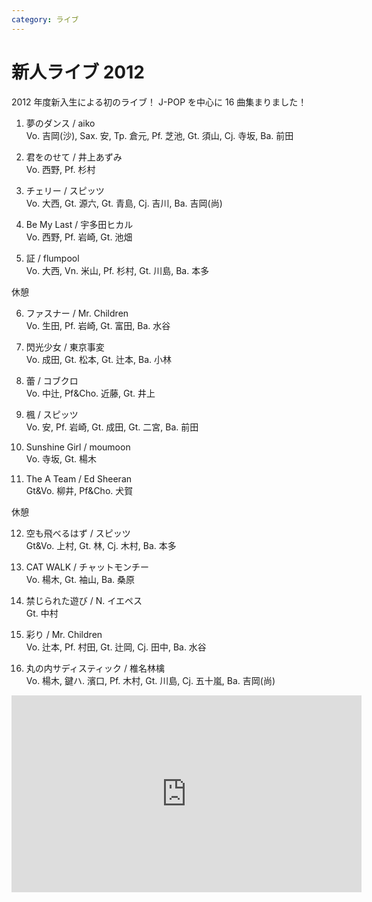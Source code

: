 ```yaml
---
category: ライブ
---
```


# 新人ライブ 2012

2012 年度新入生による初のライブ！
J-POP を中心に 16 曲集まりました！<br />

1. 夢のダンス / aiko<br />Vo. 吉岡(沙), Sax. 安, Tp. 倉元, Pf. 芝池, Gt. 須山, Cj. 寺坂, Ba. 前田

1. 君をのせて / 井上あずみ<br />Vo. 西野, Pf. 杉村

1. チェリー / スピッツ<br />Vo. 大西, Gt. 源六, Gt. 青島, Cj. 吉川, Ba. 吉岡(尚)

1. Be My Last / 宇多田ヒカル<br />Vo. 西野, Pf. 岩崎, Gt. 池畑

1. 証 / flumpool<br />Vo. 大西, Vn. 米山, Pf. 杉村, Gt. 川島, Ba. 本多

休憩

6. ファスナー / Mr. Children<br />Vo. 生田, Pf. 岩崎, Gt. 富田, Ba. 水谷

7. 閃光少女 / 東京事変<br />Vo. 成田, Gt. 松本, Gt. 辻本, Ba. 小林

8. 蕾 / コブクロ<br />Vo. 中辻, Pf&Cho. 近藤, Gt. 井上

9. 楓 / スピッツ<br />Vo. 安, Pf. 岩崎, Gt. 成田, Gt. 二宮, Ba. 前田

10. Sunshine Girl / moumoon<br />Vo. 寺坂, Gt. 楊木

11. The A Team / Ed Sheeran<br />Gt&Vo. 柳井, Pf&Cho. 犬賀

休憩

12. 空も飛べるはず / スピッツ<br />Gt&Vo. 上村, Gt. 林, Cj. 木村, Ba. 本多

13. CAT WALK / チャットモンチー<br />Vo. 楊木, Gt. 袖山, Ba. 桑原

14. 禁じられた遊び / N. イエペス<br />Gt. 中村

15. 彩り / Mr. Children<br />Vo. 辻本, Pf. 村田, Gt. 辻岡, Cj. 田中, Ba. 水谷

16. 丸の内サディスティック / 椎名林檎<br />Vo. 楊木, 鍵ハ. 濱口, Pf. 木村, Gt. 川島, Cj. 五十嵐, Ba. 吉岡(尚)

<iframe width="560" height="315" src="http://www.youtube.com/embed/videoseries?list=PL5EFB270AD2167C02&amp;hl=ja_JP" frameborder="0" allowfullscreen></iframe>
